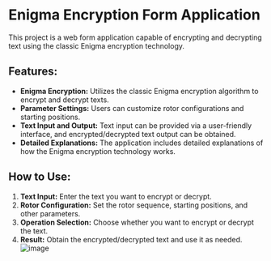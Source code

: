 # Enigma Encryption Form Application

This project is a web form application capable of encrypting and decrypting text using the classic Enigma encryption technology.

## Features:

- **Enigma Encryption:** Utilizes the classic Enigma encryption algorithm to encrypt and decrypt texts.
- **Parameter Settings:** Users can customize rotor configurations and starting positions.
- **Text Input and Output:** Text input can be provided via a user-friendly interface, and encrypted/decrypted text output can be obtained.
- **Detailed Explanations:** The application includes detailed explanations of how the Enigma encryption technology works.

## How to Use:

1. **Text Input:** Enter the text you want to encrypt or decrypt.
2. **Rotor Configuration:** Set the rotor sequence, starting positions, and other parameters.
3. **Operation Selection:** Choose whether you want to encrypt or decrypt the text.
4. **Result:** Obtain the encrypted/decrypted text and use it as needed.
![image](https://github.com/noktanyus/Enigma/assets/76429925/66edae15-f249-4486-a953-8c2eb1aa746a)
